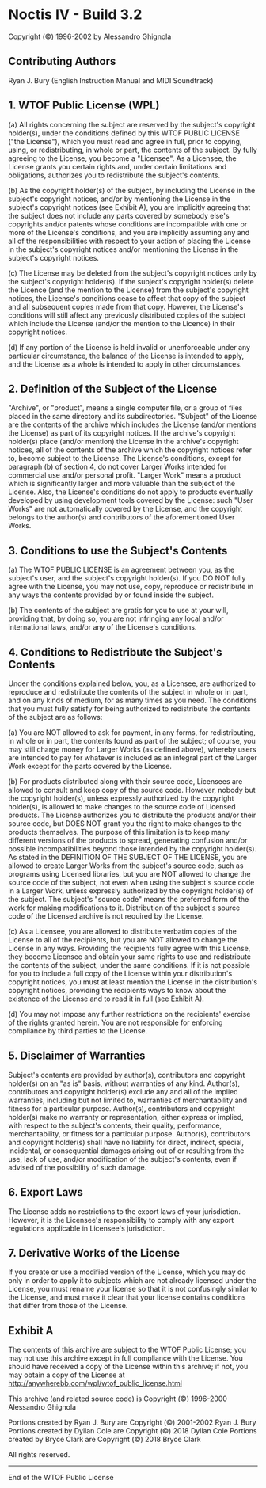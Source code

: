 # Noctis IV - Build 3.2
Copyright (©) 1996-2002 by Alessandro Ghignola

## Contributing Authors
Ryan J. Bury (English Instruction Manual and MIDI Soundtrack)

## 1. WTOF Public License (WPL)
(a) All rights concerning the subject are reserved by the subject's copyright holder(s), under the conditions defined by this WTOF PUBLIC LICENSE ("the License"), which you must read and agree in full, prior to copying, using, or redistributing, in whole or part, the contents of the subject. By fully agreeing to the License, you become a "Licensee". As a Licensee, the License grants you certain rights and, under certain limitations and obligations, authorizes you to redistribute the subject's contents.

(b) As the copyright holder(s) of the subject, by including the License in the subject's copyright notices, and/or by mentioning the License in the subject's copyright notices (see Exhibit A), you are implicitly agreeing that the subject does not include any parts covered by somebody else's copyrights and/or patents whose conditions are incompatible with one or more of the License's conditions, and you are implicitly assuming any and all of the responsibilities with respect to your action of placing the License in the subject's copyright notices and/or mentioning the License in the subject's copyright notices.

(c) The License may be deleted from the subject's copyright notices only by the subject's copyright holder(s). If the subject's copyright holder(s) delete the Licence (and the mention to the License) from the subject's copyright notices, the License's conditions cease to affect that copy of the subject and all subsequent copies made from that copy. However, the License's conditions will still affect any previously distributed copies of the subject which include the License (and/or the mention to the Licence) in their copyright notices.

(d) If any portion of the License is held invalid or unenforceable under any particular circumstance, the balance of the License is intended to apply, and the License as a whole is intended to apply in other circumstances.

## 2. Definition of the Subject of the License
"Archive", or "product", means a single computer file, or a group of files placed in the same directory and its subdirectories. "Subject" of the License are the contents of the archive which includes the License (and/or mentions the License) as part of its copyright notices. If the archive's copyright holder(s) place (and/or mention) the License in the archive's copyright notices, all of the contents of the archive which the copyright notices refer to, become subject to the License. The License's conditions, except for paragraph (b) of section 4, do not cover Larger Works intended for commercial use and/or personal profit. "Larger Work" means a product which is significantly larger and more valuable than the subject of the License. Also, the License's conditions do not apply to products eventually developed by using development tools covered by the License: such "User Works" are not automatically covered by the License, and the copyright belongs to the author(s) and contributors of the aforementioned User Works.

## 3. Conditions to use the Subject's Contents
(a) The WTOF PUBLIC LICENSE is an agreement between you, as the subject's user, and the subject's copyright holder(s). If you DO NOT fully agree with the License, you may not use, copy, reproduce or redistribute in any ways the contents provided by or found inside the subject.

(b) The contents of the subject are gratis for you to use at your will, providing that, by doing so, you are not infringing any local and/or international laws, and/or any of the License's conditions.

## 4. Conditions to Redistribute the Subject's Contents
Under the conditions explained below, you, as a Licensee, are authorized to reproduce and redistribute the contents of the subject in whole or in part, and on any kinds of medium, for as many times as you need. The conditions that you must fully satisfy for being authorized to redistribute the contents of the subject are as follows:

(a) You are NOT allowed to ask for payment, in any forms, for redistributing, in whole or in part, the contents found as part of the subject; of course, you may still charge money for Larger Works (as defined above), whereby users are intended to pay for whatever is included as an integral part of the Larger Work except for the parts covered by the License.

(b) For products distributed along with their source code, Licensees are allowed to consult and keep copy of the source code. However, nobody but the copyright holder(s), unless expressly authorized by the copyright holder(s), is allowed to make changes to the source code of Licensed products. The License authorizes you to distribute the products and/or their source code, but DOES NOT grant you the right to make changes to the products themselves. The purpose of this limitation is to keep many different versions of the products to spread, generating confusion and/or possible incompatibilities beyond those intended by the copyright holder(s). As stated in the DEFINITION OF THE SUBJECT OF THE LICENSE, you are allowed to create Larger Works from the subject's source code, such as programs using Licensed libraries, but you are NOT allowed to change the source code of the subject, not even when using the subject's source code in a Larger Work, unless expressly authorized by the copyright holder(s) of the subject. The subject's "source code" means the preferred form of the work for making modifications to it. Distribution of the subject's source code of the Licensed archive is not required by the License.

(c) As a Licensee, you are allowed to distribute verbatim copies of the License to all of the recipients, but you are NOT allowed to change the License in any ways. Providing the recipients fully agree with this License, they become Licensee and obtain your same rights to use and redistribute the contents of the subject, under the same conditions. If it is not possible for you to include a full copy of the License within your distribution's copyright notices, you must at least mention the License in the distribution's copyright notices, providing the recipients ways to know about the existence of the License and to read it in full (see Exhibit A).

(d) You may not impose any further restrictions on the recipients' exercise of the rights granted herein. You are not responsible for enforcing compliance by third parties to the License.

## 5. Disclaimer of Warranties
Subject's contents are provided by author(s), contributors and copyright holder(s) on an "as is" basis, without warranties of any kind. Author(s), contributors and copyright holder(s) exclude any and all of the implied warranties, including but not limited to, warranties of merchantability and fitness for a particular purpose. Author(s), contributors and copyright holder(s) make no warranty or representation, either express or implied, with respect to the subject's contents, their quality, performance, merchantability, or fitness for a particular purpose. Author(s), contributors and copyright holder(s) shall have no liability for direct, indirect, special, incidental, or consequential damages arising out of or resulting from the use, lack of use, and/or modification of the subject's contents, even if advised of the possibility of such damage.

## 6. Export Laws
The License adds no restrictions to the export laws of your jurisdiction. However, it is the Licensee's responsibility to comply with any export regulations applicable in Licensee's jurisdiction.

## 7. Derivative Works of the License
If you create or use a modified version of the License, which you may do only in order to apply it to subjects which are not already licensed under the License, you must rename your license so that it is not confusingly similar to the License, and must make it clear that your license contains conditions that differ from those of the License.

## Exhibit A
The contents of this archive are subject to the WTOF Public License; you may not use this archive except in full compliance with the License. You should have received a copy of the License within this archive; if not, you may obtain a copy of the License at http://anywherebb.com/wpl/wtof_public_license.html

This archive (and related source code) is Copyright (©) 1996-2000 Alessandro Ghignola

Portions created by Ryan J. Bury are Copyright (©) 2001-2002 Ryan J. Bury
Portions created by Dyllan Cole are Copyright (©) 2018 Dyllan Cole
Portions created by Bryce Clark are Copyright (©) 2018 Bryce Clark

All rights reserved.

---
End of the WTOF Public License

